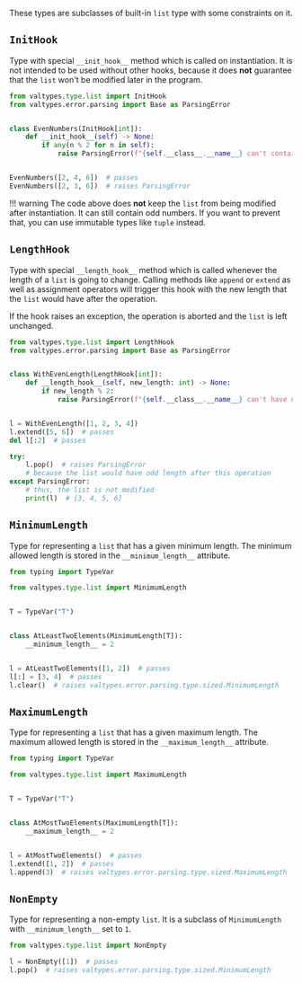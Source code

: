 These types are subclasses of built-in `list` type with some constraints on it.

## `InitHook`

Type with special `__init_hook__` method which is called on instantiation. It is not intended to be used without other hooks, because it does **not** guarantee that the `list` won't be modified later in the program.

```python
from valtypes.type.list import InitHook
from valtypes.error.parsing import Base as ParsingError


class EvenNumbers(InitHook[int]):
    def __init_hook__(self) -> None:
        if any(n % 2 for n in self):
            raise ParsingError(f"{self.__class__.__name__} can't contain odd numbers")


EvenNumbers([2, 4, 6])  # passes
EvenNumbers([2, 3, 6])  # raises ParsingError
```

!!! warning
    The code above does **not** keep the `list` from being modified after instantiation. It can still contain odd numbers. If you want to prevent that, you can use immutable types like `tuple` instead.

## `LengthHook`

Type with special `__length_hook__` method which is called whenever the length of a `list` is going to change. Calling methods like `append` or `extend` as well as assignment operators will trigger this hook with the new length that the `list` would have after the operation.

If the hook raises an exception, the operation is aborted and the `list` is left unchanged.

```python
from valtypes.type.list import LengthHook
from valtypes.error.parsing import Base as ParsingError


class WithEvenLength(LengthHook[int]):
    def __length_hook__(self, new_length: int) -> None:
        if new_length % 2:
            raise ParsingError(f"{self.__class__.__name__} can't have odd length")


l = WithEvenLength([1, 2, 3, 4])
l.extend([5, 6])  # passes
del l[:2]  # passes

try:
    l.pop()  # raises ParsingError
    # because the list would have odd length after this operation
except ParsingError:
    # thus, the list is not modified
    print(l)  # [3, 4, 5, 6]
```

## `MinimumLength`

Type for representing a `list` that has a given minimum length. The minimum allowed length is stored in the `__minimum_length__` attribute.

```python
from typing import TypeVar

from valtypes.type.list import MinimumLength


T = TypeVar("T")


class AtLeastTwoElements(MinimumLength[T]):
    __minimum_length__ = 2


l = AtLeastTwoElements([1, 2])  # passes
l[:] = [3, 4]  # passes
l.clear()  # raises valtypes.error.parsing.type.sized.MinimumLength
```

## `MaximumLength`

Type for representing a `list` that has a given maximum length. The maximum allowed length is stored in the `__maximum_length__` attribute.

```python
from typing import TypeVar

from valtypes.type.list import MaximumLength


T = TypeVar("T")


class AtMostTwoElements(MaximumLength[T]):
    __maximum_length__ = 2


l = AtMostTwoElements()  # passes
l.extend([1, 2])  # passes
l.append(3)  # raises valtypes.error.parsing.type.sized.MaximumLength
```

## `NonEmpty`

Type for representing a non-empty `list`. It is a subclass of `MinimumLength` with `__minimum_length__` set to `1`.

```python
from valtypes.type.list import NonEmpty

l = NonEmpty([1])  # passes
l.pop()  # raises valtypes.error.parsing.type.sized.MinimumLength
```
